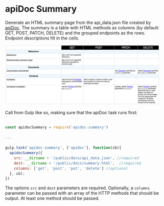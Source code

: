# apiDoc Summary

Generate an HTML summary page from the api_data.json file created by [apiDoc](http://apidocjs.com/). The summary
is a table with HTML methods as columns (by default: GET, POST, PATCH, DELETE) and the grouped endpoints as the rows.
Endpoint descriptions fill in the cells.

![apiDocSummary Example image](example.png "Example table")


Call from Gulp like so, making sure that the apiDoc task runs first:

``` javascript

const apidocSummary = require('apidoc-summary')

...

gulp.task('apidoc-summary', ['apidoc'], function(cb){
  apidocSummary({
    src: __dirname + '/public/docs/api_data.json', //required
    dest: __dirname + '/public/docs/summary.html',  //required
    columns: ['get', 'post', 'put', 'delete'] //optional
  }, cb);
})
```

The options `src` and `dest` parameters are required. Optionally, a `columns` parameter can be passed with an array of the
HTTP methods that should be output. At least one method should be passed.

